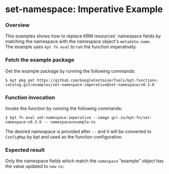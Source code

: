 # set-namespace: Imperative Example

### Overview

This examples shows how to replace KRM resources' namespace fields by matching
the namespace with the namespace object's `metadata.name`.  
The example uses `kpt fn eval` to run the function imperatively.

### Fetch the example package

Get the example package by running the following commands:

```shell
$ kpt pkg get https://github.com/GoogleContainerTools/kpt-functions-catalog.git/examples/set-namespace-imperative@set-namespace/v0.3.0
```

### Function invocation

Invoke the function by running the following commands:

```shell
$ kpt fn eval set-namespace-imperative --image gcr.io/kpt-fn/set-namespace:v0.3.0 -- namespace=example-ns
```

The desired namespace is provided after `--` and it will be converted to
`ConfigMap` by kpt and used as the function configuration.

### Expected result

Only the namespace fields which match the `namespace` "example" object has the value updated to
`new-ns`:

[`set-namespace`]: https://catalog.kpt.dev/set-namespace/v0.3/
